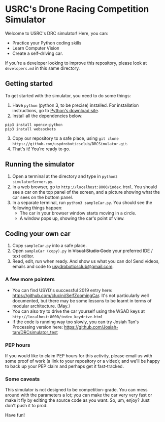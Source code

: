 # USRC's Drone Racing Competition Simulator

Welcome to USRC's DRC simulator! Here, you can:
- Practice your Python coding skills
- Learn Computer Vision
- Create a self-driving car.

If you're a developer looking to improve this repository, please look at `developers.md` in this same directory.

## Getting started
To get started with the simulator, you need to do some things:
1. Have `python` (python 3, to be precise) installed. For installation instructions, go to [Python's download site](https://www.python.org/downloads/).
2. Install all the dependencies below:
```
pip3 install opencv-python
pip3 install websockets
```
3. Copy our repository to a safe place, using `git clone https://github.com/usydroboticsclub/DRCSimulator.git`.
4. That's it! You're ready to go.
## Running the simulator
1. Open a terminal at the directory and type in `python3 simulatorServer.py`.
2. In a web browser, go to `http://localhost:8000/index.html`. You should see a car on the top panel of the screen, and a picture showing what the car sees on the bottom panel.
3. In a separate terminal, run `python3 sampleCar.py`. You should see the following things happen:
    - The car in your browser window starts moving in a circle.
    - A window pops up, showing the car's point of view.

## Coding your own car
1. Copy `sampleCar.py` into a safe place.
2. Open `sampleCar (copy).py` in ~~Visual Studio Code~~ your preferred IDE / text editor.
3. Read, edit, run when ready. And show us what you can do! Send videos, emails and code to [usydroboticsclub@gmail.com](mailto:usydroboticsclub@gmail.com). 

### A few more pointers
- You can find USYD's successful 2019 entry here: https://github.com/clucini/SelfZoomingCar. It's not particularly well documented, but there may be some lessons to be learnt in terms of modular architecture. (May.)
- You can also try to drive the car yourself using the WSAD keys at `http://localhost:8000/index_keydrive.html`
- If the code is running way too slowly, you can try Josiah Tan's Processing version here: https://github.com/Josiah-tan/DRCsimulator_test

### PEP hours
If you would like to claim PEP hours for this activity, please email us with some proof of work (a link to your repository or a video); and we'll be happy to back up your PEP claim and perhaps get it fast-tracked.

### Some caveats
This simulator is not designed to be competition-grade. You can mess around with the parameters a lot; you can make the car very very fast or make it fly by editing the source code as you want. So, um, enjoy? Just don't push it to prod.

Have fun!